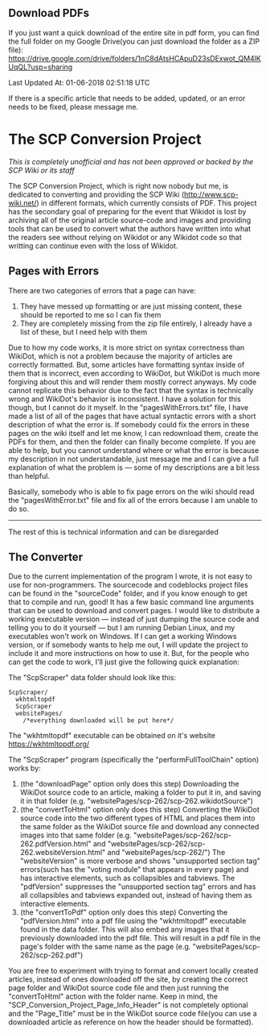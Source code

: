 ## Download PDFs
If you just want a quick download of the entire site in pdf form, you can find the full folder on my Google Drive(you can just download the folder as a ZIP file): https://drive.google.com/drive/folders/1nC8dAtsHCApuD23sDExwot_QM4lKUqQL?usp=sharing

Last Updated At: 01-06-2018 02:51:18 UTC

If there is a specific article that needs to be added, updated, or an error needs to be fixed, please message me.

# The SCP Conversion Project
*This is completely unofficial and has not been approved or backed by the SCP Wiki or its staff*

The SCP Conversion Project, which is right now nobody but me, is dedicated to converting and providing the SCP Wiki (http://www.scp-wiki.net/) in different formats, which currently consists of PDF. This project has the secondary goal of preparing for the event that Wikidot is lost by archiving all of the original article source-code and images and providing tools that can be used to convert what the authors have written into what the readers see without relying on Wikidot or any Wikidot code so that writting can continue even with the loss of Wikidot.

## Pages with Errors
There are two categories of errors that a page can have:
1. They have messed up formatting or are just missing content, these should be reported to me so I can fix them
1. They are completely missing from the zip file entirely, I already have a list of these, but I need help with them

Due to how my code works, it is more strict on syntax correctness than WikiDot, which is not a problem because the majority of articles are correctly formatted. But, some articles have formatting syntax inside of them that is incorrect, even according to WikiDot, but WikiDot is much more forgiving about this and will render them mostly correct anyways. My code cannot replicate this behavior due to the fact that the syntax is technically wrong and WikiDot's behavior is inconsistent. I have a solution for this though, but I cannot do it myself. In the "pagesWithErrors.txt" file, I have made a list of all of the pages that have actual syntactic errors with a short description of what the error is. If somebody could fix the errors in these pages on the wiki itself and let me know, I can redownload them, create the PDFs for them, and then the folder can finally become complete. If you are able to help, but you cannot understand where or what the error is because my description in not understandable, just message me and I can give a full explanation of what the problem is — some of my descriptions are a bit less than helpful.

Basically, somebody who is able to fix page errors on the wiki should read the "pagesWithError.txt" file and fix all of the errors because I am unable to do so.

--------------

The rest of this is technical information and can be disregarded

## The Converter
Due to the current implementation of the program I wrote, it is not easy to use for non-programmers. The sourcecode and codeblocks project files can be found in the "sourceCode" folder, and if you know enough to get that to compile and run, good! It has a few basic command line arguments that can be used to download and convert pages. I would like to distribute a working executable version — instead of just dumping the source code and telling you to do it yourself — but I am running Debian Linux, and my executables won't work on Windows. If I can get a working Windows version, or if somebody wants to help me out, I will update the project to include it and more instructions on how to use it. But, for the people who can get the code to work, I'll just give the following quick explanation:

The "ScpScraper" data folder should look like this:
```
ScpScraper/
  wkhtmltopdf
  ScpScraper
  websitePages/
    /*everything downloaded will be put here*/
```
The "wkhtmltopdf" executable can be obtained on it's website https://wkhtmltopdf.org/

The "ScpScraper" program (specifically the "performFullToolChain" option) works by:
1. (the "downloadPage" option only does this step) Downloading the WikiDot source code to an article, making a folder to put it in, and saving it in that folder (e.g. "websitePages/scp-262/scp-262.wikidotSource")
1. (the "convertToHtml" option only does this step) Converting the WikiDot source code into the two different types of HTML and places them into the same folder as the WikiDot source file and download any connected images into that same folder (e.g. "websitePages/scp-262/scp-262.pdfVersion.html" and "websitePages/scp-262/scp-262.websiteVersion.html" and "websitePages/scp-262/<imageFile>") The "websiteVersion" is more verbose and shows "unsupported section tag" errors(such has the "voting module" that appears in every page) and has interactive elements, such as collapsibles and tabviews. The "pdfVersion" suppresses the "unsupported section tag" errors and has all collapsibles and tabviews expanded out, instead of having them as interactive elements.
1. (the "convertToPdf" option only does this step) Converting the "pdfVersion.html" into a pdf file using the "wkhtmltopdf" executable found in the data folder. This will also embed any images that it previously downloaded into the pdf file. This will result in a pdf file in the page's folder with the same name as the page (e.g. "websitePages/scp-262/scp-262.pdf")

You are free to experiment with trying to format and convert locally created articles, instead of ones downloaded off the site, by creating the correct page folder and WikiDot source code file and then just running the "convertToHtml" action with the folder name. Keep in mind, the "SCP_Conversion_Project_Page_Info_Header" is not completely optional and the "Page_Title" must be in the WikiDot source code file(you can use a downloaded article as reference on how the header should be formatted).
 




